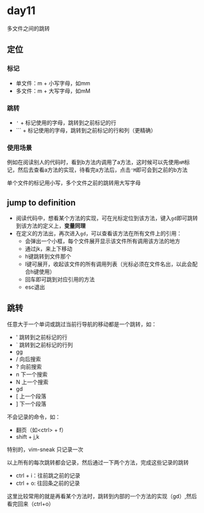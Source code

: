 # day11

多文件之间的跳转

## 定位

### 标记

- 单文件：m + 小写字母，如mm
- 多文件：m + 大写字母，如mM

### 跳转

- `'` + 标记使用的字母，跳转到之前标记的行
- `\`` + 标记使用的字母，跳转到之前标记的行和列（更精确）

### 使用场景

例如在阅读别人的代码时，看到b方法内调用了a方法，这时候可以先使用`mM`标记，然后去查看a方法的实现，待看完a方法后，点击`'M`即可会到之前的b方法

单个文件的标记用小写，多个文件之前的跳转用大写字母

## jump to definition

- 阅读代码中，想看某个方法的实现，可在光标定位到该方法，键入`gd`即可跳转到该方法的定义上，**变量同理**
- 在定义的方法出，再次进入`gd`，可以查看该方法在所有文件上的引用：
  - 会弹出一个小框，每个文件展开显示该文件所有调用该方法的地方
  - 通过jk，来上下移动
  - h键跳转到文件那个
  - l键可展开，收起该文件的所有调用列表（光标必须在文件名出，以此会配合h键使用）
  - 回车即可跳到对应引用的方法
  - esc退出

## 跳转

任意大于一个单词或跳过当前行导航的移动都是一个跳转，如：

- ' 跳转到之前标记的行
- ` 跳转到之前标记的行列
- gg
- / 向后搜索
- ? 向前搜索
- n 下一个搜索
- N 上一个搜索
- gd
- [ 上一个段落
- ] 下一个段落

不会记录的命令，如：

- 翻页（如\<ctrl> + f）
- shift + j,k

特别的，vim-sneak 只记录一次

以上所有的每次跳转都会记录，然后通过一下两个方法，完成这些记录的跳转

- ctrl + i：往前跳之前的记录
- ctrl + o: 往回条之前的记录

这里比较常用的就是再看某个方法时，跳转到内部的一个方法的实现（gd）,然后看完回来（ctrl+o）
